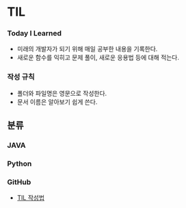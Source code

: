 # TIL
### Today I Learned

- 미래의 개발자가 되기 위해 매일 공부한 내용을 기록한다.
- 새로운 함수를 익히고 문제 풀이, 새로운 응용법 등에 대해 적는다.

### 작성 규칙
- 폴더와 파일명은 영문으로 작성한다.
- 문서 이름은 알아보기 쉽게 쓴다.

## 분류
### JAVA


### Python


### GitHub
- [TIL 작성법](https://github.com/yoo86/TIL/blob/1be10e65e9a751a117fef76d808f87b435a10e58/GitHub.md)
